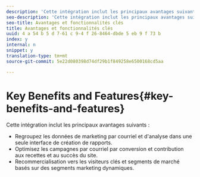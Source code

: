 ```yaml
---
description: 'Cette intégration inclut les principaux avantages suivants : '
seo-description: 'Cette intégration inclut les principaux avantages suivants : '
seo-title: Avantages et fonctionnalités clés
title: Avantages et fonctionnalités clés
uuid: 4 a 54 b 5 d 7-61 c 9-4 f 26-8464-dbde 5 eb 9 f 73 b
index: y
internal: n
snippet: y
translation-type: tm+mt
source-git-commit: 5e22d080398d74df29b1f849258e6500168cd5aa

---
```



# Key Benefits and Features{#key-benefits-and-features}

Cette intégration inclut les principaux avantages suivants :

* Regroupez les données de marketing par courriel et d'analyse dans une seule interface de création de rapports.
* Optimisez les campagnes par courriel par conversion et contribution aux recettes et au succès du site.
* Recommercialisation vers les visiteurs clés et segments de marché basés sur des segments marketing dynamiques.

